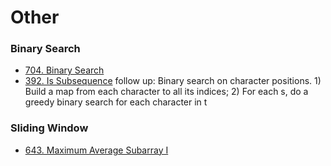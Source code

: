 # Other

### Binary Search

* [704. Binary Search](https://leetcode.com/problems/binary-search/)
* ​[392. Is Subsequence](https://leetcode.com/problems/is-subsequence/)​ follow up: Binary search on character positions. 1) Build a map from each character to all its indices; 2) For each s, do a greedy binary search for each character in t

### Sliding Window

* [643. Maximum Average Subarray I](https://leetcode.com/problems/maximum-average-subarray-i/)
